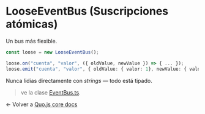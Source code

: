 # LooseEventBus (Suscripciones atómicas)

Un bus más flexible.

```ts
const loose = new LooseEventBus();

loose.on("cuenta", "valor", ({ oldValue, newValue }) => { ... });
loose.emit("cuenta", "valor", { oldValue: { valor: 1}, newValue: { valor: 2 }});
```

Nunca lidias directamente con _strings_ — todo está tipado.

> ve la clase [EventBus.ts](../../src/eventBus/EventBus.ts).

<- Volver a [Quo.js core docs](./core.md)
